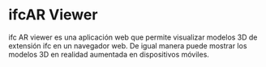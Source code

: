 # ifcAR Viewer
 ifc AR viewer es una aplicación web que permite visualizar modelos 3D de extensión ifc en un navegador web. De igual manera puede mostrar los modelos 3D en realidad aumentada en dispositivos móviles.
